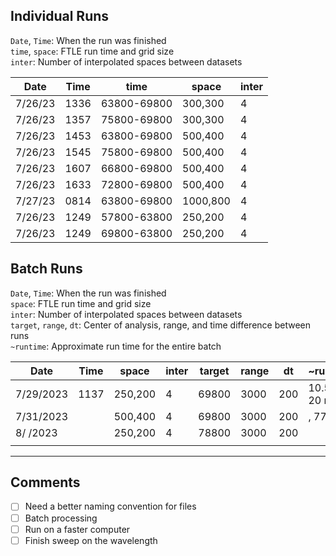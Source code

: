 ## Individual Runs
`Date`, `Time`: When the run was finished  
`time`, `space`: FTLE run time and grid size  
`inter`: Number of interpolated spaces between datasets  

| Date    | Time | time        | space    | inter |
|---------|------|-------------|----------|-------|
| 7/26/23 | 1336 | 63800-69800 | 300,300  | 4     |
| 7/26/23 | 1357 | 75800-69800 | 300,300  | 4     |
| 7/26/23 | 1453 | 63800-69800 | 500,400  | 4     |
| 7/26/23 | 1545 | 75800-69800 | 500,400  | 4     |
| 7/26/23 | 1607 | 66800-69800 | 500,400  | 4     |
| 7/26/23 | 1633 | 72800-69800 | 500,400  | 4     |
| 7/27/23 | 0814 | 63800-69800 | 1000,800 | 4     |
| 7/26/23 | 1249 | 57800-63800 | 250,200  | 4     |
| 7/26/23 | 1249 | 69800-63800 | 250,200  | 4     |

## Batch Runs
`Date`, `Time`: When the run was finished  
`space`: FTLE run time and grid size  
`inter`: Number of interpolated spaces between datasets   
`target`, `range`, `dt`:  Center of analysis, range, and time difference between runs    
`~runtime`: Approximate run time for the entire batch   

| Date      | Time | space   | inter |  target | range | dt  |      ~runtime    |
|-----------|------|---------|-------|---------|-------|-----|------------------|
| 7/29/2023 | 1137 | 250,200 | 4     | 69800   | 3000  | 200 | 10.5 hrs, 20 min |
| 7/31/2023 |      | 500,400 | 4     | 69800   | 3000  | 200 |         , 77 min |
| 8/  /2023 |      | 250,200 | 4     | 78800   | 3000  | 200 |                  |      
|           |      |         |       |         |       |     |                  |

---
## Comments
- [ ] Need a better naming convention for files
- [ ] Batch processing
- [ ] Run on a faster computer
- [ ] Finish sweep on the wavelength
